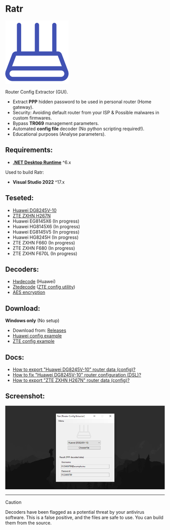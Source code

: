 # Ratr

[![Ratr](./.static/icon.svg)](#)

Router Config Extractor (GUI).  

* Extract **PPP** hidden password to be used in personal router (Home gateway).
* Security: Avoiding default router from your ISP & Possible malwares in custom firmwares.
* Bypass **TR069** management parameters.
* Automated **config file** decoder (No python scripting required!).
* Educational purposes (Analyse parameters).

## Requirements:

* [**.NET Desktop Runtime**](https://dotnet.microsoft.com/en-us/download/dotnet/thank-you/runtime-desktop-6.0.23-windows-x64-installer) ^6.x

Used to build Ratr:

* **Visual Studio 2022** ^17.x

## Teseted:

* [Huawei DG8245V-10](https://www.manualslib.com/manual/2439878/Huawei-Dg8245v.html)
* [ZTE ZXHN H267N](https://www.manualslib.com/products/Zte-Zxhn-H267n-6917102.html)
* Huawei EG8145X6 (In progress)
* Huawei HG8145X6 (In progress)
* Huawei EG8145V5 (In progress)
* Huawei HG8245H (In progress)
* ZTE ZXHN F660 (In progress)
* ZTE ZXHN F680 (In progress)
* ZTE ZXHN F670L (In progress)

## Decoders:

* [Hwdecode](https://github.com/Jakiboy/Hwdecode) (Huawei)
* [Ztedecode](https://github.com/Jakiboy/Ztedecode) ([ZTE config utility](https://github.com/mkst/zte-config-utility))
* [AES encryption](https://pypi.org/project/pycryptodomex/)

## Download:

**Windows only** (No setup)

* Download from: [Releases](https://github.com/Jakiboy/Ratr/releases)
* [Huawei config example](https://github.com/Jakiboy/Ratr/raw/refs/heads/main/.static/huawei.example.xml)
* [ZTE config example](https://github.com/Jakiboy/Ratr/raw/refs/heads/main/.static/zte.example.bin)

## Docs:

* [How to export "Huawei DG8245V-10" router data (config)?](./docs/Huawei-DG8245V-10-Export.md)
* [How to fix "Huawei DG8245V-10" router configuration (DSL)?](./docs/Huawei-DG8245V-10-Config.md)
* [How to export "ZTE ZXHN H267N" router data (config)?](./docs/ZTE-ZXHN-H267N-Export.md)

## Screenshot:

[![screenshot](./.static/screenshot.jpg)](#)

---

> [!CAUTION]
> Decoders have been flagged as a potential threat by your antivirus software. This is a false positive, and the files are safe to use. You can build them from the source.
